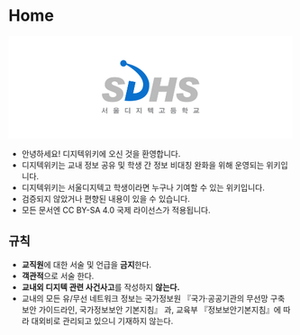 # Home

![학교_로고](assets/image/logo.png)

- 안녕하세요! 디지텍위키에 오신 것을 환영합니다.
- 디지텍위키는 교내 정보 공유 및 학생 간 정보 비대칭 완화을 위해 운영되는 위키입니다.
- 디지텍위키는 서울디지텍고 학생이라면 누구나 기여할 수 있는 위키입니다.
- 검증되지 않았거나 편향된 내용이 있을 수 있습니다.
- 모든 문서엔 CC BY-SA 4.0 국제 라이선스가 적용됩니다.

## 규칙

- **교직원**에 대한 서술 및 언급을 **금지**한다.
- **객관적**으로 서술 한다.
- **교내외 디지텍 관련 사건사고**를 작성하지 **않는다.**
- 교내의 모든 유/무선 네트워크 정보는 국가정보원 『국가·공공기관의 무선망 구축 보안 가이드라인, 국가정보보안 기본지침』 과,
  교육부 『정보보안기본지침』에 따라 대외비로 관리되고 있으니 기재하지 않는다.
